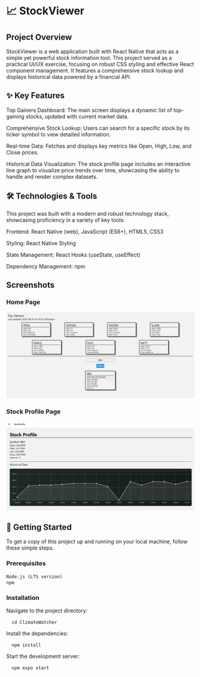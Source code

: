 # **📈 StockViewer**
## Project Overview
StockViewer is a web application built with React Native that acts as a simple yet powerful stock information tool. This project served as a practical UI/UX exercise, focusing on robust CSS styling and effective React component management. It features a comprehensive stock lookup and displays historical data powered by a financial API.

## ✨ Key Features
Top Gainers Dashboard: The main screen displays a dynamic list of top-gaining stocks, updated with current market data.

Comprehensive Stock Lookup: Users can search for a specific stock by its ticker symbol to view detailed information.

Real-time Data: Fetches and displays key metrics like Open, High, Low, and Close prices.

Historical Data Visualization: The stock profile page includes an interactive line graph to visualize price trends over time, showcasing the ability to handle and render complex datasets.

## 🛠️ Technologies & Tools
This project was built with a modern and robust technology stack, showcasing proficiency in a variety of key tools:

Frontend: React Native (web), JavaScript (ES6+), HTML5, CSS3

Styling: React Native Styling

State Management: React Hooks (useState, useEffect)

Dependency Management: npm

## Screenshots
### Home Page

![Home Screenshot](Photos/StockViewerHome.png)




### Stock Profile Page

![Profile Screenshot](Photos/StockViewerProfile.png)




## 🚀 Getting Started
To get a copy of this project up and running on your local machine, follow these simple steps.

### Prerequisites
```
Node.js (LTS version)
npm
```

### Installation

Navigate to the project directory:
```
  cd ClimateWatcher
```
Install the dependencies:
```
  npm install
```
Start the development server:
```
  npm expo start
```
